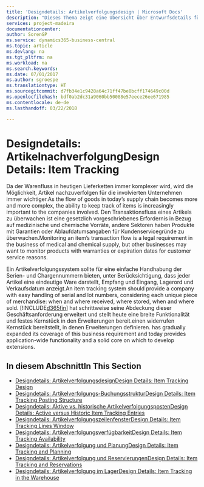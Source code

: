 ```yaml
---
title: 'Designdetails: Artikelverfolgungsdesign | Microsoft Docs'
description: "Dieses Thema zeigt eine Übersicht über Entwurfsdetails für Artikelverfolgung."
services: project-madeira
documentationcenter: 
author: SorenGP
ms.service: dynamics365-business-central
ms.topic: article
ms.devlang: na
ms.tgt_pltfrm: na
ms.workload: na
ms.search.keywords: 
ms.date: 07/01/2017
ms.author: sgroespe
ms.translationtype: HT
ms.sourcegitcommit: d7fb34e1c9428a64c71ff47be8bcff174649c00d
ms.openlocfilehash: bdf0ab2dc31a9060bb50088e57eece26ee671985
ms.contentlocale: de-de
ms.lasthandoff: 03/22/2018

---
```

# <a name="design-details-item-tracking"></a><span data-ttu-id="521bc-103">Designdetails: Artikelnachverfolgung</span><span class="sxs-lookup"><span data-stu-id="521bc-103">Design Details: Item Tracking</span></span>
<span data-ttu-id="521bc-104">Da der Warenfluss in heutigen Lieferketten immer komplexer wird, wird die Möglichkeit, Artikel nachzuverfolgen für die involvierten Unternehmen immer wichtiger.</span><span class="sxs-lookup"><span data-stu-id="521bc-104">As the flow of goods in today’s supply chain becomes more and more complex, the ability to keep track of items is increasingly important to the companies involved.</span></span> <span data-ttu-id="521bc-105">Den Transaktionsfluss eines Artikels zu überwachen ist eine gesetzlich vorgeschriebenes Erfordernis in Bezug auf medizinische und chemische Vorräte, andere Sektoren haben Produkte mit Garantien oder Ablaufdatumsangaben für Kundenservicegründe zu überwachen.</span><span class="sxs-lookup"><span data-stu-id="521bc-105">Monitoring an item’s transaction flow is a legal requirement in the business of medical and chemical supply, but other businesses may want to monitor products with warranties or expiration dates for customer service reasons.</span></span>  

<span data-ttu-id="521bc-106">Ein Artikelverfolgungssystem sollte für eine einfache Handhabung der Serien- und Chargennummern bieten, unter Berücksichtigung, dass jeder Artikel eine eindeutige Ware darstellt, Empfang und Eingang, Lagerord und Verkaufsdatum anzeigt.</span><span class="sxs-lookup"><span data-stu-id="521bc-106">An item tracking system should provide a company with easy handling of serial and lot numbers, considering each unique piece of merchandise: when and where received, where stored, when and where sold.</span></span> [!INCLUDE[d365fin](includes/d365fin_md.md)]<span data-ttu-id="521bc-107"> hat schrittweise seine Abdeckung dieser Geschäftsanforderung erweitert und stellt heute eine breite Funktionalität und festes Kernstück in den Erweiterungen bereit.einen widerrufen Kernstück bereitstellt, in denen Erweiterungen definieren.</span><span class="sxs-lookup"><span data-stu-id="521bc-107"> has gradually expanded its coverage of this business requirement and today provides application-wide functionality and a solid core on which to develop extensions.</span></span>  

## <a name="in-this-section"></a><span data-ttu-id="521bc-108">In diesem Abschnitt</span><span class="sxs-lookup"><span data-stu-id="521bc-108">In This Section</span></span>  
* [<span data-ttu-id="521bc-109">Designdetails: Artikelverfolgungsdesign</span><span class="sxs-lookup"><span data-stu-id="521bc-109">Design Details: Item Tracking Design</span></span>](design-details-item-tracking-design.md)  
* [<span data-ttu-id="521bc-110">Designdetails: Artikelverfolgungs-Buchungsstruktur</span><span class="sxs-lookup"><span data-stu-id="521bc-110">Design Details: Item Tracking Posting Structure</span></span>](design-details-item-tracking-posting-structure.md)  
* [<span data-ttu-id="521bc-111">Designdetails: Aktive vs. historische Artikelverfolgungsposten</span><span class="sxs-lookup"><span data-stu-id="521bc-111">Design Details: Active versus Historic Item Tracking Entries</span></span>](design-details-active-versus-historic-item-tracking-entries.md)  
* [<span data-ttu-id="521bc-112">Designdetails: Artikelverfolgungszeilenfenster</span><span class="sxs-lookup"><span data-stu-id="521bc-112">Design Details: Item Tracking Lines Window</span></span>](design-details-item-tracking-lines-window.md)  
* [<span data-ttu-id="521bc-113">Designdetails: Artikelverfolgungsverfügbarkeit</span><span class="sxs-lookup"><span data-stu-id="521bc-113">Design Details: Item Tracking Availability</span></span>](design-details-item-tracking-availability.md)  
* [<span data-ttu-id="521bc-114">Designdetails: Artikelverfolgung und Planung</span><span class="sxs-lookup"><span data-stu-id="521bc-114">Design Details: Item Tracking and Planning</span></span>](design-details-item-tracking-and-planning.md)  
* [<span data-ttu-id="521bc-115">Designdetails: Artikelverfolgung und Reservierungen</span><span class="sxs-lookup"><span data-stu-id="521bc-115">Design Details: Item Tracking and Reservations</span></span>](design-details-item-tracking-and-reservations.md)  
* [<span data-ttu-id="521bc-116">Designdetails: Artikelverfolgung im Lager</span><span class="sxs-lookup"><span data-stu-id="521bc-116">Design Details: Item Tracking in the Warehouse</span></span>](design-details-item-tracking-in-the-warehouse.md)

